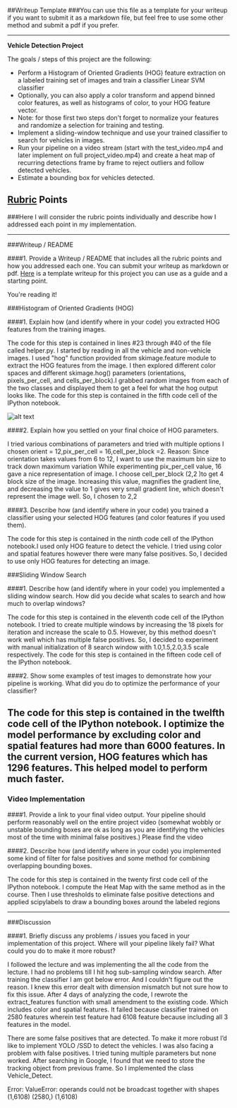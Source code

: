 ##Writeup Template
###You can use this file as a template for your writeup if you want to submit it as a markdown file, but feel free to use some other method and submit a pdf if you prefer.

---

**Vehicle Detection Project**

The goals / steps of this project are the following:

* Perform a Histogram of Oriented Gradients (HOG) feature extraction on a labeled training set of images and train a classifier Linear SVM classifier
* Optionally, you can also apply a color transform and append binned color features, as well as histograms of color, to your HOG feature vector. 
* Note: for those first two steps don't forget to normalize your features and randomize a selection for training and testing.
* Implement a sliding-window technique and use your trained classifier to search for vehicles in images.
* Run your pipeline on a video stream (start with the test_video.mp4 and later implement on full project_video.mp4) and create a heat map of recurring detections frame by frame to reject outliers and follow detected vehicles.
* Estimate a bounding box for vehicles detected.

[//]: # (Image References)
[image1]: ./examples/car_not_car.png
[image2]: ./examples/HOG_example.jpg
[image3]: ./examples/sliding_windows.jpg
[image4]: ./examples/sliding_window.jpg
[image5]: ./examples/bboxes_and_heat.png
[image6]: ./examples/labels_map.png
[image7]: ./examples/output_bboxes.png
[video1]: ./project_video.mp4

## [Rubric](https://review.udacity.com/#!/rubrics/513/view) Points
###Here I will consider the rubric points individually and describe how I addressed each point in my implementation.  

---
###Writeup / README

####1. Provide a Writeup / README that includes all the rubric points and how you addressed each one.  You can submit your writeup as markdown or pdf.  [Here](https://github.com/udacity/CarND-Vehicle-Detection/blob/master/writeup_template.md) is a template writeup for this project you can use as a guide and a starting point.  

You're reading it!

###Histogram of Oriented Gradients (HOG)

####1. Explain how (and identify where in your code) you extracted HOG features from the training images.

The code for this step is contained in lines #23 through #40 of the file called helper.py.
I started by reading in all the vehicle and non-vehicle images.  I used "hog" function provided from skimage.feature module to extract the HOG features from the image. I then explored different color spaces and different skimage.hog() parameters (orientations, pixels_per_cell, and cells_per_block).I grabbed random images from each of the two classes and displayed them to get a feel for what the hog output looks like.
The code for this step is contained in the fifth code cell of the IPython notebook.



![alt text][image2]

####2. Explain how you settled on your final choice of HOG parameters.

I tried various combinations of parameters and tried with multiple options I chosen orient = 12,pix_per_cell = 16,cell_per_block =2.
Reason:
Since orientation takes values from 6 to 12, I want to use the maximum bin size to track down maximum variation
While experimenting pix_per_cell value, 16 gave a nice representation of image. 
I choose cell_per_block (2,2 )to get 4 block size of the image. Increasing this value, magnifies the  gradient line, and decreasing the value to 1 gives very small gradient line, which doesn't represent the image well. So, I chosen to 2,2 


####3. Describe how (and identify where in your code) you trained a classifier using your selected HOG features (and color features if you used them).

The code for this step is contained in the ninth code cell of the IPython notebook.I used only HOG feature to detect the vehicle. I tried using color and spatial features however there were many false positives. So, I decided to use only HOG features for detecting an image. 

###Sliding Window Search

####1. Describe how (and identify where in your code) you implemented a sliding window search.  How did you decide what scales to search and how much to overlap windows?

The code for this step is contained in the eleventh code cell of the IPython notebook. I tried to create multiple windows by increasing the 18 pixels for iteration and increase the scale to 0.5. However, by this method doesn't work well which has multiple false positives. So, I decided to experiment with manual initialization of 8 search window with 1.0,1.5,2.0,3.5 scale respectively. The code for this step is contained in the fifteen code cell of the IPython notebook.

####2. Show some examples of test images to demonstrate how your pipeline is working.  What did you do to optimize the performance of your classifier?

The code for this step is contained in the twelfth code cell of the IPython notebook. I optimize the model performance by excluding color and spatial features had more than 6000 features. In the current version, HOG features which has 1296 features. This helped model to perform much faster. 
---

### Video Implementation

####1. Provide a link to your final video output.  Your pipeline should perform reasonably well on the entire project video (somewhat wobbly or unstable bounding boxes are ok as long as you are identifying the vehicles most of the time with minimal false positives.)
Please find the video 

####2. Describe how (and identify where in your code) you implemented some kind of filter for false positives and some method for combining overlapping bounding boxes.

The code for this step is contained in the twenty first code cell of the IPython notebook.
I compute the Heat Map with the same method as in the course. Then I use thresholds to eliminate false positive detections and applied scipylabels to draw a bounding boxes around the labeled regions




---

###Discussion

####1. Briefly discuss any problems / issues you faced in your implementation of this project.  Where will your pipeline likely fail?  What could you do to make it more robust?

I followed the lecture and was implementing the all the code from the lecture. I had no problems till I hit hog sub-sampling window search. After training the classifier I am got below error. And I couldn't figure out the reason. I knew this error dealt with dimension mismatch but not sure how to fix this issue. After 4 days of analyzing the code, I rewrote the extract_features function with small amendment to the existing code. Which includes color and spatial features. It failed because classifier trained on 2580 features wherein test feature had 6108 feature because including all 3 features in the model. 

There are some false positives that are detected. To make it more robust I’d like to implement YOLO /SSD to detect the vehicles. 
I was also facing a problem with false positives. I tried tuning multiple parameters but none worked. After searching in Google, I found that we need to store the tracking object from previous frame. So I implemented the class Vehicle_Detect.

Error: ValueError: operands could not be broadcast together with shapes (1,6108) (2580,) (1,6108)

